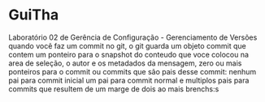 # GuiTha
Laboratório 02 de Gerência de Configuração - Gerenciamento de Versões
quando você faz um commit no git, o git guarda um objeto commit que contem um ponteiro para o snapshot do conteudo que voce colocou na area de seleção, o autor e os metadados da mensagem, zero ou mais ponteiros para o commit ou commits que são pais desse commit: nenhum pai para commit inicial um pai para commit normal e multiplos pais para commits que resultem de um marge de dois ao mais brenchs:s
